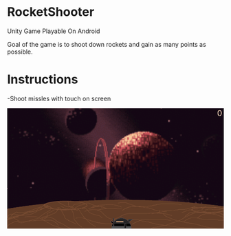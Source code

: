 # RocketShooter
Unity Game Playable On Android

Goal of the game is to shoot down rockets and gain as many points as possible.

# Instructions
-Shoot missles with touch on screen

![](RocketShooter.gif)
